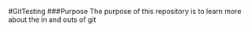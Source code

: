 #GitTesting
    ###Purpose
        The purpose of this repository is to learn more about the in and outs of git
